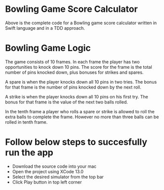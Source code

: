 # Bowling Game Score Calculator

Above is the complete code for a Bowling game score calculator written in Swift language and in a TDD approach.

# Bowling Game Logic

The game consists of 10 frames. In each frame the player has two opportunities to knock down 10 pins. The score for the frame is the total number of pins knocked down, plus bonuses for strikes and spares.

A spare is when the player knocks down all 10 pins in two tries. The bonus for that frame is the number of pins knocked down by the next roll.

A strike is when the player knocks down all 10 pins on his first try. The bonus for that frame is the value of the next two balls rolled.

In the tenth frame a player who rolls a spare or strike is allowed to roll the extra balls to complete the frame. However no more than three balls can be rolled in tenth frame.

# Follow below steps to succesfully run the app
- Download the source code into your mac
- Open the project using XCode 13.0
- Select the desired simulator from the top bar
- Click Play button in top left corner
